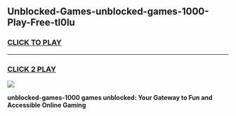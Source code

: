 
## Unblocked-Games-unblocked-games-1000-Play-Free-tl0lu
<h3>
<a href="https://premium76.site?title=unblocked-games-1000&ref=18A1">CLICK TO PLAY</a></h3>
<hr>

<h3>
<a href="https://premium76.site?title=unblocked-games-1000&ref=18A1">CLICK 2 PLAY</a>
  
</h3>

<a href="https://premium76.site?title=unblocked-games-1000&ref=18A1"><img src="https://clearcache.store/games.png"></a>


**unblocked-games-1000 games unblocked: Your Gateway to Fun and Accessible Online Gaming**
